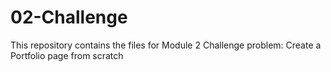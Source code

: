 # 02-Challenge
This repository contains the files for Module 2 Challenge problem: Create a Portfolio page from scratch
